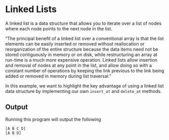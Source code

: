 # Linked Lists

A linked list is a data structure that allows you to iterate over a list of nodes where each node points to the next node in the list.

“The principal benefit of a linked list over a conventional array is that the list elements can be easily inserted or removed without reallocation or reorganization of the entire structure because the data items need not be stored contiguously in memory or on disk, while restructuring an array at run-time is a much more expensive operation. Linked lists allow insertion and removal of nodes at any point in the list, and allow doing so with a constant number of operations by keeping the link previous to the link being added or removed in memory during list traversal.”

In this example, we want to highlight the key advantage of using a linked list data structure by implementing our own `insert_at` and `delete_at` methods.

## Output

Running this program will output the following

```
[A B C D]
[A B D]
```
